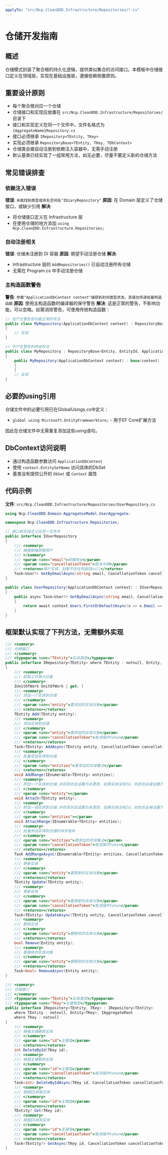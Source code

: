 ```yaml
---
applyTo: "src/Ncp.CleanDDD.Infrastructure/Repositories/*.cs"
---
```


# 仓储开发指南

## 概述

仓储模式封装了聚合根的持久化逻辑，提供类似集合的访问接口。本模板中仓储接口定义在领域层，实现在基础设施层，遵循依赖倒置原则。

## 重要设计原则

- 每个聚合根对应一个仓储
- 仓储接口和实现应放置在 `src/Ncp.CleanDDD.Infrastructure/Repositories/` 目录下
- 接口和实现定义在同一个文件中，文件名格式为 `{AggregateName}Repository.cs`
- 接口必须继承 `IRepository<TEntity, TKey>`
- 实现必须继承 `RepositoryBase<TEntity, TKey, TDbContext>`
- 仓储类会被自动注册到依赖注入容器中，无需手动注册
- 默认基类已经实现了一组常用方法，如无必要，尽量不要定义新的仓储方法

## 常见错误排查

### 依赖注入错误
**错误**: `未能找到类型或命名空间名"IDiaryRepository"`
**原因**: 在 Domain 层定义了仓储接口，或缺少引用
**解决**: 
- 将仓储接口定义在 Infrastructure 层
- 在使用仓储的地方添加 `using Ncp.CleanDDD.Infrastructure.Repositories;`

### 自动注册相关
**错误**: 仓储未注册到 DI 容器
**原因**: 期望手动注册仓储
**解决**: 
- Infrastructure 层的 `AddRepositories()` 已自动注册所有仓储
- 无需在 Program.cs 中手动注册仓储

### 主构造函数警告
**警告**: `参数"ApplicationDbContext context"捕获到封闭类型状态，其值也传递给基构造函数`
**原因**: 使用主构造函数时编译器的保守警告
**解决**: 这是正常的警告，不影响功能，可以忽略。如需消除警告，可使用传统构造函数：
```csharp
// 会产生警告但功能正常的写法
public class MyRepository(ApplicationDbContext context) : RepositoryBase<Entity, EntityId, ApplicationDbContext>(context), IMyRepository
{
    // 实现
}

// 不产生警告的传统写法
public class MyRepository : RepositoryBase<Entity, EntityId, ApplicationDbContext>, IMyRepository
{
    public MyRepository(ApplicationDbContext context) : base(context)
    {
    }
    // 实现
}
```

## 必要的using引用

仓储文件中的必要引用已在GlobalUsings.cs中定义：
- `global using Microsoft.EntityFrameworkCore;` - 用于EF Core扩展方法

因此在仓储文件中无需重复添加这些using语句。

## DbContext访问说明

- 通过构造函数参数访问 `ApplicationDbContext`
- 使用 `context.EntitySetName` 访问具体的DbSet
- 基类没有提供公开的 `DbSet` 或 `Context` 属性

## 代码示例

**文件**: `src/Ncp.CleanDDD.Infrastructure/Repositories/UserRepository.cs`

```csharp
using Ncp.CleanDDD.Domain.AggregatesModel.UserAggregate;

namespace Ncp.CleanDDD.Infrastructure.Repositories;

// 接口和实现定义在同一文件中
public interface IUserRepository
{
    /// <summary>
    /// 根据邮箱获取用户
    /// </summary>
    /// <param name="email">邮箱地址</param>
    /// <param name="cancellationToken">取消令牌</param>
    /// <returns>用户实体，如果不存在则返回null</returns>
    Task<User?> GetByEmailAsync(string email, CancellationToken cancellationToken = default);
}

public class UserRepository(ApplicationDbContext context) : IUserRepository
{
    public async Task<User?> GetByEmailAsync(string email, CancellationToken cancellationToken = default)
    {
        return await context.Users.FirstOrDefaultAsync(x => x.Email == email, cancellationToken);
    }
}
```

## 框架默认实现了下列方法，无需额外实现
```csharp
/// <summary>
/// 仓储接口
/// </summary>
/// <typeparam name="TEntity">实体类型</typeparam>
public interface IRepository<TEntity> where TEntity : notnull, Entity, IAggregateRoot
{
    /// <summary>
    /// 获取工作单元对象
    /// </summary>
    IUnitOfWork UnitOfWork { get; }
    /// <summary>
    /// 添加一个实体到仓储
    /// </summary>
    /// <param name="entity">要添加的实体对象</param>
    /// <returns></returns>
    TEntity Add(TEntity entity);
    /// <summary>
    /// 添加实体到仓储
    /// </summary>
    /// <param name="entity">要添加的实体对象</param>
    /// <param name="cancellationToken">取消操作token</param>
    /// <returns></returns>
    Task<TEntity> AddAsync(TEntity entity, CancellationToken cancellationToken = default);
    /// <summary>
    /// 批量添加实体到仓储
    /// </summary>
    /// <param name="entities">要添加的实体集合</param>
    /// <returns></returns>
    void AddRange(IEnumerable<TEntity> entities);
    /// <summary>
    /// 附加一个实体到仓储,并将其状态设置为未更改，如果实体没有Id，则状态会被设置为Added
    /// </summary>
    /// <param name="entity"></param>
    void Attach(TEntity entity);
    /// <summary>
    /// 附加一组实体到仓储,并将其状态设置为未更改，如果实体没有Id，则状态会被设置为Added
    /// </summary>
    /// <param name="entities"></param>
    void AttachRange(IEnumerable<TEntity> entities);
    /// <summary>
    /// 批量添加实体到仓储的异步版本
    /// </summary>
    /// <param name="entities">要添加的实体集合</param>
    /// <param name="cancellationToken">取消操作token</param>
    /// <returns></returns>
    Task AddRangeAsync(IEnumerable<TEntity> entities, CancellationToken cancellationToken = default);
    /// <summary>
    /// 更新实体
    /// </summary>
    /// <param name="entity">要更新的实体对象</param>
    /// <returns></returns>
    TEntity Update(TEntity entity);
    /// <summary>
    /// 更新实体
    /// </summary>
    /// <param name="entity">要更新的实体对象</param>
    /// <param name="cancellationToken">取消操作token</param>
    /// <returns></returns>
    Task<TEntity> UpdateAsync(TEntity entity, CancellationToken cancellationToken = default);
    /// <summary>
    /// 删除实体
    /// </summary>
    /// <param name="entity">要删除的实体对象</param>
    /// <returns></returns>
    bool Remove(Entity entity);
    /// <summary>
    /// 要删除的实体对象
    /// </summary>
    /// <param name="entity">要删除的实体对象</param>
    /// <returns></returns>
    Task<bool> RemoveAsync(Entity entity);
}

/// <summary>
/// 仓储接口
/// </summary>
/// <typeparam name="TEntity">实体类型</typeparam>
/// <typeparam name="TKey">主键类型</typeparam>
public interface IRepository<TEntity, TKey> : IRepository<TEntity>
    where TEntity : notnull, Entity<TKey>, IAggregateRoot
    where TKey : notnull
{
    /// <summary>
    /// 根据主键删除实体
    /// </summary>
    /// <param name="id">主键值</param>
    /// <returns></returns>
    int DeleteById(TKey id);
    /// <summary>
    /// 根据主键删除实体
    /// </summary>
    /// <param name="id">主键值</param>
    /// <param name="cancellationToken">取消操作token</param>
    /// <returns></returns>
    Task<int> DeleteByIdAsync(TKey id, CancellationToken cancellationToken = default);
    /// <summary>
    /// 根据ID获取实体
    /// </summary>
    /// <param name="id">主键值</param>
    /// <returns></returns>
    TEntity? Get(TKey id);
    /// <summary>
    /// 根据ID获取实体
    /// </summary>
    /// <param name="id">主键值</param>
    /// <param name="cancellationToken">取消操作token</param>
    /// <returns></returns>
    Task<TEntity?> GetAsync(TKey id, CancellationToken cancellationToken = default);
}
```